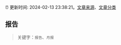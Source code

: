 :alarm_clock: 更新时间: 2024-02-13 23:38:21。[文章来源](/README.md)、[文章分类](/TAGS.md)

## 报告


> 关键字：`报告`、`月报`



